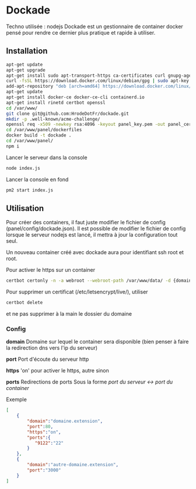 # Dockade

Techno utilisée : nodejs
Dockade est un gestionnaire de container docker pensé pour rendre ce dernier plus pratique et rapide à utiliser.

## Installation

```sh
apt-get update
apt-get upgrade
apt-get install sudo apt-transport-https ca-certificates curl gnupg-agent software-properties-common
curl -fsSL https://download.docker.com/linux/debian/gpg | sudo apt-key add -
add-apt-repository "deb [arch=amd64] https://download.docker.com/linux/debian $(lsb_release -cs) stable"
apt-get update
apt-get install docker-ce docker-ce-cli containerd.io
apt-get install rinetd certbot openssl
cd /var/www/
git clone git@github.com:HrodeDotFr/dockade.git
mkdir -p .well-known/acme-challenge/
openssl req -x509 -newkey rsa:4096 -keyout panel_key.pem -out panel_cert.pem -days 3650
cd /var/www/panel/dockerfiles
docker build -t dockade .
cd /var/www/panel/
npm i
```

Lancer le serveur dans la console
```sh
node index.js
```
Lancer la console en fond
```sh
pm2 start index.js
```

## Utilisation

Pour créer des containers, il faut juste modifier le fichier de config (panel/config/dockade.json).
Il est possible de modifier le fichier de config lorsque le serveur nodejs est lancé, il mettra à jour la configuration tout seul.

Un nouveau container créé avec dockade aura pour identifiant ssh root et root.

Pour activer le https sur un container
```sh
certbot certonly -n -a webroot --webroot-path /var/www/data/ -d {domaine.extension}
```

Pour supprimer un certificat (/etc/letsencrypt/live/), utiliser
```sh
certbot delete
```
et ne pas supprimer à la main le dossier du domaine

### Config

**domain**
Domaine sur lequel le container sera disponible
(bien penser à faire la redirection dns vers l'ip du serveur)

**port**
Port d'écoute du serveur http

**https**
'on' pour activer le https, autre sinon

**ports**
Redirections de ports
Sous la forme *port du serveur <-> port du container*

Exemple
```json
[
    {
        "domain":"domaine.extension",
        "port":80,
        "https":"on",
        "ports":{
           "9122":"22"
        }
    },
    {
        "domain":"autre-domaine.extension",
        "port":"3000"
    }
]
```
